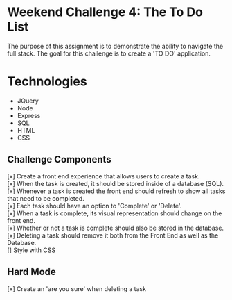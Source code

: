 Weekend Challenge 4: The To Do List
===================================

The purpose of this assignment is to demonstrate the ability to navigate the full stack. The goal for this challenge is to create a 'TO DO' application.

Technologies
============
* JQuery
* Node
* Express
* SQL
* HTML
* CSS

Challenge Components
--------------------
[x] Create a front end experience that allows users to create a task.<br>
[x] When the task is created, it should be stored inside of a database (SQL).<br>
[x] Whenever a task is created the front end should refresh to show all tasks that need to be completed.<br>
[x] Each task should have an option to 'Complete' or 'Delete'.<br>
[x] When a task is complete, its visual representation should change on the front end.<br>
[x] Whether or not a task is complete should also be stored in the database.<br>
[x] Deleting a task should remove it both from the Front End as well as the Database.<br>
[] Style with CSS<br>

Hard Mode
---------
[x] Create an 'are you sure' when deleting a task

